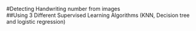 #Detecting Handwriting number from images  
##Using 3 Different Supervised Learning Algorithms (KNN, Decision tree and logistic regression)
